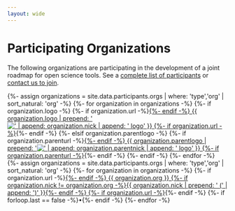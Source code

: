 ```yaml
---
layout: wide
---
```


# Participating Organizations
The following organizations are participating in the development of a joint roadmap for open science tools. See a <a href="participants" title="JROST participants">complete list of participants</a> or <a href="mailto:info@jrost.org" title="email JROST">contact us to join</a>.

<!-- organization logos -->
<organizations>
{%- assign organizations = site.data.participants.orgs | where: 'type','org' | sort_natural: 'org' -%}
{%- for organization in organizations -%}
  <organization>
    <logo>
      {%- if organization.logo -%}
        {%- if organization.url -%}<a href="{{ organization.url }}">{%- endif -%}
        {{ organization.logo | prepend: '<img src="/assets/img/' | append: '" alt="' | append: organization.nick | append: ' logo" />' }}
        {%- if organization.url -%}</a>{%- endif -%}
      {%- elsif organization.parentlogo -%}  
        {%- if organization.parenturl -%}<a href="{{ organization.parenturl }}">{%- endif -%}
        {{ organization.parentlogo | prepend: '<img src="/assets/img/' | append: '" alt="' | append: organization.parentnick | append: ' logo" />' }}
        {%- if organization.parenturl -%}</a>{%- endif -%}
      {%- endif -%}
    </logo>
  </organization>
{%- endfor -%}
</organizations>

<!-- organization names -->
<organizations class="list">
{%- assign organizations = site.data.participants.orgs | where: 'type','org' | sort_natural: 'org' -%}
{%- for organization in organizations -%}
  <organization>
    <name>
      {%- if organization.url -%}<a href="{{ organization.url }}">{%- endif -%}
      {{ organization.org }}
      {%- if organization.nick != organization.org -%}{{ organization.nick | prepend: ' (' | append: ')' }}{%- endif -%}
      {%- if organization.url -%}</a>{%- endif -%}
    </name>
  </organization>
  {%- if forloop.last == false -%}&bull;{%- endif -%}
{%- endfor -%}
</organizations>
